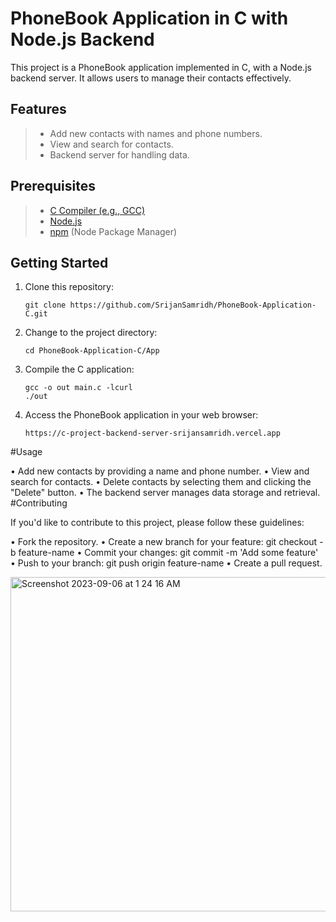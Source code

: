 # PhoneBook Application in C with Node.js Backend

This project is a PhoneBook application implemented in C, with a Node.js backend server. It allows users to manage their contacts effectively.

## Features

> - Add new contacts with names and phone numbers.
> - View and search for contacts.
> - Backend server for handling data.

## Prerequisites

> - [C Compiler (e.g., GCC)](https://gcc.gnu.org/)
> - [Node.js](https://nodejs.org/)
> - [npm](https://www.npmjs.com/) (Node Package Manager)

## Getting Started

1. Clone this repository:

   ```shell
   git clone https://github.com/SrijanSamridh/PhoneBook-Application-C.git
2. Change to the project directory:
   ```shell
   cd PhoneBook-Application-C/App
3. Compile the C application:
    ```shell
    gcc -o out main.c -lcurl
    ./out
4. Access the PhoneBook application in your web browser:
    ```shell
    https://c-project-backend-server-srijansamridh.vercel.app
#Usage

• Add new contacts by providing a name and phone number.
• View and search for contacts.
• Delete contacts by selecting them and clicking the "Delete" button.
• The backend server manages data storage and retrieval.
#Contributing

If you'd like to contribute to this project, please follow these guidelines:

• Fork the repository.
• Create a new branch for your feature: git checkout -b feature-name
• Commit your changes: git commit -m 'Add some feature'
• Push to your branch: git push origin feature-name
• Create a pull request.

<img width="535" alt="Screenshot 2023-09-06 at 1 24 16 AM" src="https://github.com/SrijanSamridh/PhoneBook-Application-C/assets/74289654/9fe62627-6a51-4e61-aa15-2eacbcd0ae4c">

